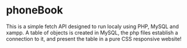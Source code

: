 # phoneBook 
This is a simple fetch API designed to run localy using PHP, MySQL and xampp. A table of objects is created in MySQL, the php files establish a connection to it, and present the table in a pure CSS responsive website!

